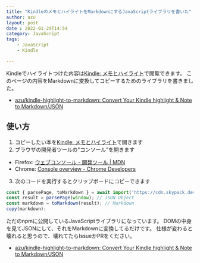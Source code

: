 ```yaml
---
title: "KindleのメモとハイライトをMarkdownにするJavaScriptライブラリを書いた"
author: azu
layout: post
date : 2022-01-29T14:54
category: JavaScript
tags:
    - JavaScript
    - Kindle

---
```


Kindleでハイライトつけた内容は[Kindle: メモとハイライト](https://read.amazon.co.jp/notebook)で閲覧できます。
このページの内容をMarkdownに変換してコピーするためのライブラリを書きました。

- [azu/kindle-highlight-to-markdown: Convert Your Kindle highlight & Note to Markdown/JSON](https://github.com/azu/kindle-highlight-to-markdown)

## 使い方

1. コピーしたい本を[Kindle: メモとハイライト](https://read.amazon.co.jp/notebook)で開きます
2. ブラウザの開発者ツールの"コンソール"を開きます
  - Firefox: [ウェブコンソール - 開発ツール | MDN](https://developer.mozilla.org/ja/docs/Tools/Web_Console#opening_the_web_console)
  - Chrome: [Console overview - Chrome Developers](https://developer.chrome.com/docs/devtools/console/)
3. 次のコードを実行するとクリップボードにコピーできます


```js
const { parsePage, toMarkdown } = await import('https://cdn.skypack.dev/kindle-highlight-to-markdown');
const result = parsePage(window); // JSON Object
const markdown = toMarkdown(result); // Markdown
copy(markdown);
```

ただのnpmに公開しているJavaScriptライブラリになっています。
DOMの中身を見てJSONにして、それをMarkdownに変換してるだけです。
仕様が変わると壊れると思うので、壊れてたらIssueかPRをください。

- [azu/kindle-highlight-to-markdown: Convert Your Kindle highlight & Note to Markdown/JSON](https://github.com/azu/kindle-highlight-to-markdown)

